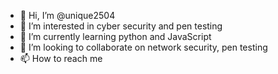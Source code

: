 - 👋 Hi, I’m @unique2504
- 👀 I’m interested in cyber security and pen testing 
- 🌱 I’m currently learning python and JavaScript 
- 💞️ I’m looking to collaborate on network security, pen testing 
- 📫 How to reach me 

<!---
unique2504/unique2504 is a ✨ special ✨ repository because its `README.md` (this file) appears on your GitHub profile.
You can click the Preview link to take a look at your changes.
--->
